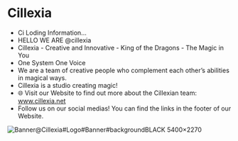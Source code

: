 # Cillexia
- Ci Loding Information...
- HELLO WE ARE @cillexia
- Cillexia - Creative and Innovative - King of the Dragons - The Magic in You
- One System One Voice
- We are a team of creative people who complement each other’s abilities in magical ways.
- Cillexia is a studio creating magic!
- 🌐 Visit our Website to find out more about the Cillexian team: www.cillexia.net
- Follow us on our social medias! You can find the links in the footer of our Website.

![Banner@Cillexia#Logo#Banner#backgroundBLACK 5400×2270](https://user-images.githubusercontent.com/92103579/201706880-a49988a3-76ab-43ff-a05f-a46d18f356e3.png)
